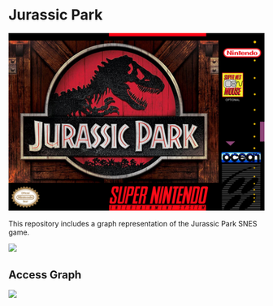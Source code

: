 # Jurassic Park
![](./images/dcpwwv2-2ce3dec9-5de6-4bd7-b153-54cecdadcfd6.jpg)

This repository includes a graph representation of the Jurassic Park SNES game.

![](./images/JurassicParkOverworld-v1.0.png)

## Access Graph
![](./JurassicPark.png)
